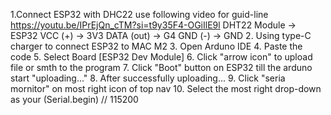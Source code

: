 1.Connect ESP32 with DHC22 
  use following video for guid-line https://youtu.be/IPrEjQn_cTM?si=t9y35F4-OGiIlE9l
  DHT22 Module    ->   ESP32
  VCC (+)        ->   3V3
  DATA (out)     ->   G4
  GND (-)        ->   GND
2. Using type-C charger to connect ESP32 to MAC M2
3. Open Arduno IDE
4. Paste the code
5. Select Board [ESP32 Dev Module]
6. Click "arrow icon" to upload file or smth to the program
7. Click "Boot" button on ESP32 till the arduno start "uploading..."
8. After successfully uploading... 
9. Click "seria mornitor" on most right icon of top nav
10. Select the most right drop-down as your (Serial.begin) // 115200
